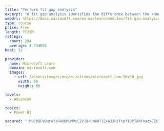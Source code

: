 ```yaml
---
title: "Perform fit gap analysis"
excerpt: "A fit gap analysis identifies the difference between the known requirements and the proposed or current solution. This module covers performing a fit gap analysis."
webUrl: https://docs.microsoft.com/en-us/learn/modules/fit-gap-analysis/
type: course
price: Free
length: PT35M
ratings:
  count: 294
  average: 4.734694
heat: 52

provider:
  name: Microsoft Learn
  domain: microsoft.com
  images:
    - url: /assets/images/organizations/microsoft.com-50x50.jpg
      width: 50
      height: 50

levels:
  - Advanced

topics:
  - Power BI

secured: "+hUJbBFvQqraZsR4XKMUMVcC2VJO+LW8H71ExAJJUiFspfI0PTANYnazxEZslGuj2lmHwYHrPXX1zHE+S/1rhYyHpwWMSSL9pfdxe+yeAihmXLT+TTA/sAW38Cu9snljeESq5Onk1Kv2jtdcrGXFunTiE+m6BdBR0unzp0e7A4FxAyGOeMu5+QtPYfr6QlicWKlzqHdCrwtY8gLteShfIGyavXyQPDIxeFlJf2I73IK5ruG4TIVS1j1O2CxarJNBTJEqWVys/0uK0O1F9mkXv3fypq+X7tKJdnRJuESrr+dY2Wj+UuRLfjK/Yj4tFjEKO2iTJB9PzokOFpuxswO5lLbg3WvRnNaHGNGdjQLC+Dz9kDwd78KAm0F1hkNeIlrCHl8qjEEWJie6rsJCOwXg3A==;o1qyqswJju70fNMe/3R3Ew=="
---
```



